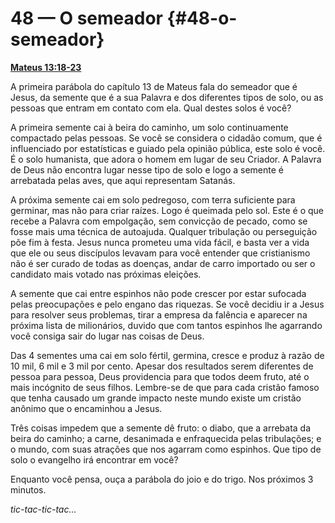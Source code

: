# 48 — O semeador {#48-o-semeador}

[**Mateus 13:18-23**](http://bibliaonline.com.br/acf/mt/13/18-23)

A primeira parábola do capítulo 13 de Mateus fala do semeador que é Jesus, da semente que é a sua Palavra e dos diferentes tipos de solo, ou as pessoas que entram em contato com ela. Qual destes solos é você?

A primeira semente cai à beira do caminho, um solo continuamente compactado pelas pessoas. Se você se considera o cidadão comum, que é influenciado por estatísticas e guiado pela opinião pública, este solo é você. É o solo humanista, que adora o homem em lugar de seu Criador. A Palavra de Deus não encontra lugar nesse tipo de solo e logo a semente é arrebatada pelas aves, que aqui representam Satanás.

A próxima semente cai em solo pedregoso, com terra suficiente para germinar, mas não para criar raízes. Logo é queimada pelo sol. Este é o que recebe a Palavra com empolgação, sem convicção de pecado, como se fosse mais uma técnica de autoajuda. Qualquer tribulação ou perseguição põe fim à festa. Jesus nunca prometeu uma vida fácil, e basta ver a vida que ele ou seus discípulos levavam para você entender que cristianismo não é ser curado de todas as doenças, andar de carro importado ou ser o candidato mais votado nas próximas eleições.

A semente que cai entre espinhos não pode crescer por estar sufocada pelas preocupações e pelo engano das riquezas. Se você decidiu ir a Jesus para resolver seus problemas, tirar a empresa da falência e aparecer na próxima lista de milionários, duvido que com tantos espinhos lhe agarrando você consiga sair do lugar nas coisas de Deus.

Das 4 sementes uma cai em solo fértil, germina, cresce e produz à razão de 10 mil, 6 mil e 3 mil por cento. Apesar dos resultados serem diferentes de pessoa para pessoa, Deus providencia para que todos deem fruto, até o mais incógnito de seus filhos. Lembre-se de que para cada cristão famoso que tenha causado um grande impacto neste mundo existe um cristão anônimo que o encaminhou a Jesus.

Três coisas impedem que a semente dê fruto: o diabo, que a arrebata da beira do caminho; a carne, desanimada e enfraquecida pelas tribulações; e o mundo, com suas atrações que nos agarram como espinhos. Que tipo de solo o evangelho irá encontrar em você?

Enquanto você pensa, ouça a parábola do joio e do trigo. Nos próximos 3 minutos.

_tic-tac-tic-tac..._